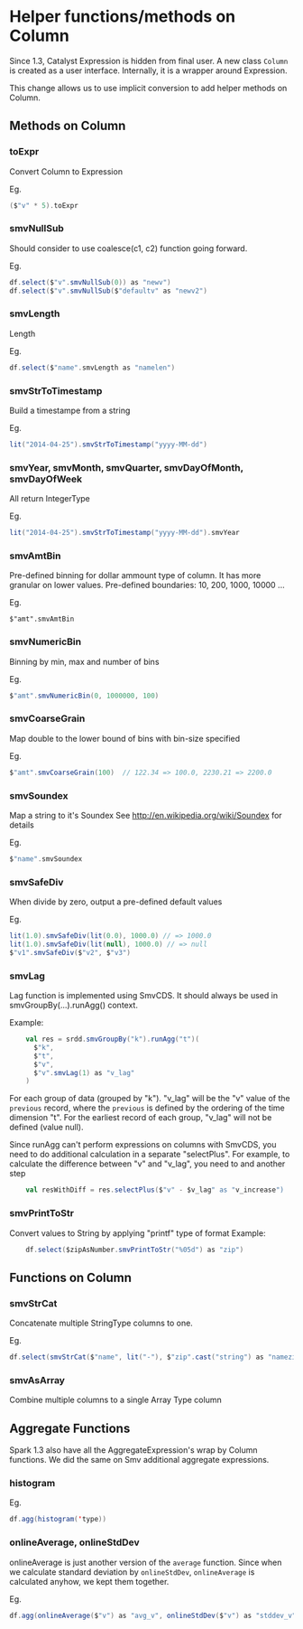 # Helper functions/methods on Column

Since 1.3, Catalyst Expression is hidden from final user. A new class ```Column``` is created as a user interface.
Internally, it is a wrapper around Expression.

This change allows us to use implicit conversion to add helper methods on Column.

## Methods on Column

### toExpr
Convert Column to Expression

Eg.
```scala
($"v" * 5).toExpr
```

### smvNullSub
Should consider to use coalesce(c1, c2) function going forward.

Eg.
```scala
df.select($"v".smvNullSub(0)) as "newv")
df.select($"v".smvNullSub($"defaultv" as "newv2")
```

### smvLength
Length

Eg.
```scala
df.select($"name".smvLength as "namelen")
```

### smvStrToTimestamp
Build a timestampe from a string

Eg.
```scala
lit("2014-04-25").smvStrToTimestamp("yyyy-MM-dd")
```

### smvYear, smvMonth, smvQuarter, smvDayOfMonth, smvDayOfWeek
All return IntegerType

Eg.
```scala
lit("2014-04-25").smvStrToTimestamp("yyyy-MM-dd").smvYear
```

### smvAmtBin
Pre-defined binning for dollar ammount type of column. It has more granular on lower values.
Pre-defined boundaries: 10, 200, 1000, 10000 ...

Eg.
```
$"amt".smvAmtBin
```

### smvNumericBin
Binning by min, max and number of bins

Eg.
```scala
$"amt".smvNumericBin(0, 1000000, 100)
```

### smvCoarseGrain
Map double to the lower bound of bins with bin-size specified

Eg.
```scala
$"amt".smvCoarseGrain(100)  // 122.34 => 100.0, 2230.21 => 2200.0
```

### smvSoundex
Map a string to it's Soundex
See http://en.wikipedia.org/wiki/Soundex for details

Eg.
```scala
$"name".smvSoundex
```

### smvSafeDiv
When divide by zero, output a pre-defined default values

Eg.
```scala
lit(1.0).smvSafeDiv(lit(0.0), 1000.0) // => 1000.0
lit(1.0).smvSafeDiv(lit(null), 1000.0) // => null
$"v1".smvSafeDiv($"v2", $"v3")
```

### smvLag
Lag function is implemented using SmvCDS. It should always be used in smvGroupBy(...).runAgg() context.

Example:
```scala
    val res = srdd.smvGroupBy("k").runAgg("t")(
      $"k",
      $"t",
      $"v",
      $"v".smvLag(1) as "v_lag"
    )
```
For each group of data (grouped by "k"). "v_lag" will be the "v" value of the `previous` record, where the `previous` is defined by the ordering of the time dimension "t". For the earliest record of each group, "v_lag" will not be defined (value null).

Since runAgg can't perform expressions on columns with SmvCDS, you need to do additional
calculation in a separate "selectPlus". For example, to calculate the difference between
"v" and "v_lag", you need to and another step

```scala
    val resWithDiff = res.selectPlus($"v" - $v_lag" as "v_increase")
```

### smvPrintToStr
 Convert values to String by applying "printf" type of format
 Example:
 ```scala
     df.select($zipAsNumber.smvPrintToStr("%05d") as "zip")
 ```
 
## Functions on Column

### smvStrCat
Concatenate multiple StringType columns to one.

Eg.
```scala
df.select(smvStrCat($"name", lit("-"), $"zip".cast("string") as "namezip")
```

### smvAsArray
Combine multiple columns to a single Array Type column

## Aggregate Functions

Spark 1.3 also have all the AggregateExpression's wrap by Column functions. We did the same on
Smv additional aggregate expressions.

### histogram
Eg.
```scala
df.agg(histogram('type))
```

### onlineAverage, onlineStdDev

onlineAverage is just another version of the ```average``` function. Since when we calculate standard deviation
by ```onlineStdDev```, ```onlineAverage``` is calculated anyhow, we kept them together.

Eg.
```scala
df.agg(onlineAverage($"v") as "avg_v", onlineStdDev($"v") as "stddev_v")
```
